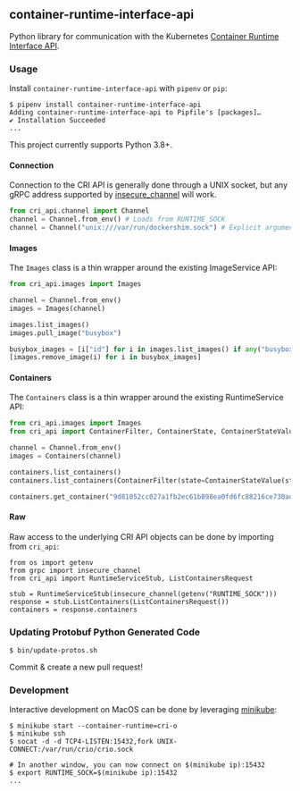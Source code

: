 ## container-runtime-interface-api

Python library for communication with the Kubernetes [Container Runtime Interface API](https://github.com/kubernetes/cri-api).

### Usage

Install `container-runtime-interface-api` with `pipenv` or `pip`:

```shell
$ pipenv install container-runtime-interface-api
Adding container-runtime-interface-api to Pipfile's [packages]…
✔ Installation Succeeded
...
```

This project currently supports Python 3.8+.

#### Connection

Connection to the CRI API is generally done through a UNIX socket, but any gRPC address supported by [insecure_channel](https://grpc.github.io/grpc/python/grpc.html#grpc.insecure_channel) will work.

```python
from cri_api.channel import Channel
channel = Channel.from_env() # Loads from RUNTIME_SOCK
channel = Channel("unix:///var/run/dockershim.sock") # Explicit argument
```

#### Images

The `Images` class is a thin wrapper around the existing ImageService API:

```python
from cri_api.images import Images

channel = Channel.from_env()
images = Images(channel)

images.list_images()
images.pull_image("busybox")

busybox_images = [i["id"] for i in images.list_images() if any("busybox" in r for r in i["repoTags"])]
[images.remove_image(i) for i in busybox_images]
```

#### Containers

The `Containers` class is a thin wrapper around the existing RuntimeService API:

```python
from cri_api.images import Images
from cri_api import ContainerFilter, ContainerState, ContainerStateValue

channel = Channel.from_env()
images = Containers(channel)

containers.list_containers()
containers.list_containers(ContainerFilter(state=ContainerStateValue(state=ContainerState.CONTAINER_EXITED)))

containers.get_container("9d81052cc027a1fb2ec61b898ea0fd6fc88216ce730ad75f4c52b29849cb440f")
```

#### Raw

Raw access to the underlying CRI API objects can be done by importing from `cri_api`:

```
from os import getenv
from grpc import insecure_channel
from cri_api import RuntimeServiceStub, ListContainersRequest

stub = RuntimeServiceStub(insecure_channel(getenv("RUNTIME_SOCK")))
response = stub.ListContainers(ListContainersRequest())
containers = response.containers
```

### Updating Protobuf Python Generated Code

```shell
$ bin/update-protos.sh
```

Commit & create a new pull request!

### Development

Interactive development on MacOS can be done by leveraging [minikube](https://kubernetes.io/docs/tasks/tools/install-minikube/):

```shell
$ minikube start --container-runtime=cri-o
$ minikube ssh
$ socat -d -d TCP4-LISTEN:15432,fork UNIX-CONNECT:/var/run/crio/crio.sock

# In another window, you can now connect on $(minikube ip):15432
$ export RUNTIME_SOCK=$(minikube ip):15432
...
```

